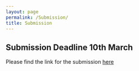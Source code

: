 ```yaml
---
layout: page
permalink: /Submission/
title: Submission
---
```

## Submission Deadline 10th March
Please find the link for the submission [here]( https://easychair.org/conferences/?conf=petra2023)
